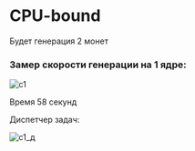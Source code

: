 # CPU-bound

Будет генерация 2 монет

### Замер скорости генерации на 1 ядре:

![с1](https://user-images.githubusercontent.com/93836720/145710521-fcbf678a-5549-41e7-a6ec-acf48ab3faae.jpg)

Время 58 секунд

Диспетчер задач:

![с1_д](https://user-images.githubusercontent.com/93836720/145710531-702aaf93-29e0-4486-90cb-e460e63724be.jpg)


